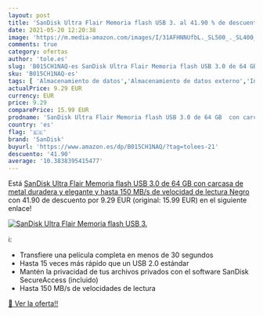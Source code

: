 ```yaml
---
layout: post
title: 'SanDisk Ultra Flair Memoria flash USB 3. al 41.90 % de descuento'
date: 2021-05-20 12:20:38
image: 'https://m.media-amazon.com/images/I/31AFHNNUfbL._SL500_._SL400_.jpg'
comments: true
category: ofertas
author: 'tole.es'
slug: 'B015CH1NAQ-es SanDisk Ultra Flair Memoria flash USB 3.0 de 64 GB con...'
sku: 'B015CH1NAQ-es'
tags: [ 'Almacenamiento de datos','Almacenamiento de datos externo','Informática','Memorias USB','sandisk', ]
actualPrice: 9.29 EUR
currency: EUR
price: 9.29
comparePrice: 15.99 EUR
prodname: 'SanDisk Ultra Flair Memoria flash USB 3.0 de 64 GB  con carcasa de metal duradera y elegante y hasta 150 MB/s de velocidad de lectura  Negro'
country: 'es'
flag: '🇪🇸'
brand: 'SanDisk'
buyurl: 'https://www.amazon.es/dp/B015CH1NAQ/?tag=tolees-21'
descuento: '41.90'
average: '10.3838395415477'
---
```


Está [SanDisk Ultra Flair Memoria flash USB 3.0 de 64 GB  con carcasa de metal duradera y elegante y hasta 150 MB/s de velocidad de lectura  Negro](https://www.amazon.es/dp/B015CH1NAQ/?tag=tolees-21) con 41.90 de descuento por 9.29 EUR (original: 15.99 EUR) en el siguiente enlace!

[![SanDisk Ultra Flair Memoria flash USB 3.](https://m.media-amazon.com/images/I/31AFHNNUfbL._SL500_._SL400_.jpg)](https://www.amazon.es/dp/B015CH1NAQ/?tag=tolees-21)

ℹ️:

- Transfiere una película completa en menos de 30 segundos
- Hasta 15 veces más rápido que un USB 2.0 estándar
- Mantén la privacidad de tus archivos privados con el software SanDisk SecureAccess (incluido)
- Hasta 150 MB/s de velocidades de lectura

[🛒 Ver la oferta!!](https://www.amazon.es/dp/B015CH1NAQ/?tag=tolees-21)
